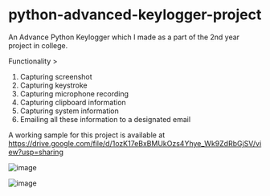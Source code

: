 # python-advanced-keylogger-project
An Advance Python Keylogger which I made as a part of the 2nd year project in college.

Functionality > 
<ol> 
    <li>Capturing screenshot</li>
    <li>Capturing keystroke</li>
    <li>Capturing microphone recording</li>
    <li>Capturing clipboard information</li>
    <li>Capturing system information</li>
    <li>Emailing all these information to a designated email</li>
</ol>

A working sample for this project is available at https://drive.google.com/file/d/1ozK17eBxBMUkOzs4Yhye_Wk9ZdRbGjSV/view?usp=sharing

![image](https://user-images.githubusercontent.com/68563695/173388175-066c571c-18d1-4c81-b47f-8c6ab7914a7a.png)

![image](https://user-images.githubusercontent.com/68563695/173624577-fe566209-db02-44fc-ae9c-4314b036c5a7.png)




